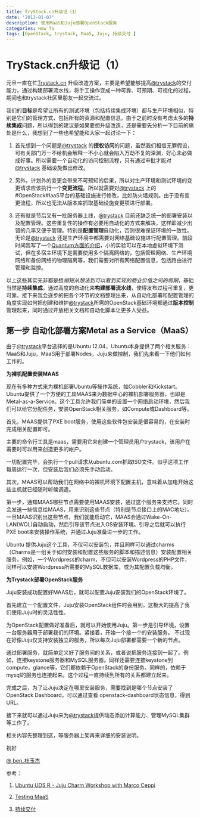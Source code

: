 ```yaml
---
title: TryStack.cn升级记（1）
date: '2013-01-07'
description: 使用MaaS和Juju部署OpenStack服务
categories: How To
tags: [OpenStack, trystack, MaaS, Juju, 持续交付 ]
---
```

# TryStack.cn升级记（1） #

元旦一直在忙[Trystack.cn](http://www.trystack.cn) 升级改造方案，主要是希望能够提高[@trystack](http://weibo.com/trystack)的交付能力，通过构建部署流水线，将手工操作变成一种可靠、可预期、可视化的过程，期间也和trystack社区里朋友一起交流过。

我们的**目标**是希望让所有的测试环境（包括持续集成环境）都与生产环境相似，特别是它们的管理方式，包括所有的资源和配置信息。由于之前时没有考虑太多的**持续集成**问题，所以得到的建议是如果要想升级改造，还是需要先分析一下目前的痛处是什么，我想到了一些也希望能和大家一起讨论一下：

1. 首先想到一个问题是[@trystack](http://weibo.com/trystack) 的**授权访问**的问题，虽然我们相信无罪假设，可有关部门万一不给机会解释一不小心就会陷入万劫不复的深渊，好心未必做成好事。所以需要一个自动化的访问控制流程，只有通过审批才能对[@trystack](http://weibo.com/trystack) 基础设施做出修改。
	
2. 另外，计划外的变更会带来不可预知的后果，所以对生产环境和测试环境的变更请求应该执行一个**变更流程**。所以就需要对[@trystack](http://weibo.com/trystack) 上的#OpenStack#IaaS平台的基础设施进行修改，比如防火墙规则。由于没有变更流程，所以也无法从版本库抓取基础设施变更项进行部署。

3. 还有就是节后又有一批服务器上线，[@trystack](http://weibo.com/trystack) 目前还缺乏统一的部署安装以及配置管理。这些重复性的操作有必要用自动化的方式来解决，这样即减少出错的几率又便于管理。特别是**配置管理**自动化，否则很难保证环境的一致性。无论是[@trystack](weibo.com/trystack) 还是生产环境中都需要对网络基础设施进行配置管理。前段时间我写了一个[Quantum方面的介绍](http://www.tektalk.org/2012/12/23/19893/)，小的实验可以在本地虚拟环境下测试，但在多宿主环境下是需要使用多个隔离网络的，包括管理网络、生产环境网络和备份网络的物理隔离等，我们需要对所有网络配置信息，包括路由进行管理和监控。

以上这些其实无非都是想*缩短从想法到可以看到实现的商业价值之间的周期*，基础当然是**持续集成**。通过高度的自动化来**构建部署流水线**，使得发布过程可重复，更可靠。接下来我会逐步的把各个环节的文档整理出来，从自动化部署和配置管理的角度实现如何把创建和维护[@trystack](webibo.com/trystack)所需的OpenStack基础环境都通过**版本控制**管理起来，同时通过开放相关文档和自动化脚本让更多人受益。
	
## 第一步 自动化部署方案Metal as a Service（MaaS） ##

由于[@trystack](http://weibo.com/trystack)平台选择的是Ubuntu 12.04，Ubuntu本身提供了两个相关服务：MaaS和Juju，MaaS用于部署Nodes，Juju来做控制，我们先来看一下他们如何工作的。

**为裸机配置安装MAAS**

现在有多种方式来为裸机部署Ubuntu等操作系统，如Cobbler和Kickstart。Ubuntu提供了一个方便的工具MAAS来为数据中心的裸机部署服务器，也即是Metal-as-a-Service。这个工具允许我们简单的设置一个网络启动环境，然后我们可以给它分配任务，安装OpenStack相关服务，如Compute或Dashboard等。

首先，MAAS提供了PXE boot服务，使用这些软件包安装是很容易的，在安装时完成相关配置即可。

主要的命令行工具是maas，需要用它来创建一个管理员用户trystack，该用户在需要时可以用来创造更多的帐户。

一切配置完毕，会执行一个pull请求从ubuntu.com抓取ISO文件。似乎这项工作每周运行一次，但安装后我们必须先手动启动。

其次，MAAS可以帮助我们在网络中的裸机环境下配置主机，意味着从加电开始这些主机就已经随时听候调遣。

第一步，通知MAAS哪些节点需要使用MAAS安装，通过这个服务来支持它。同时会发送一些信息给MAAS，用来识别这些节点（特别是节点接口上的MAC地址）。一旦MAAS识别出这些节点，我们就能启动它，MAAS会通过Wake-On-LAN(WOL)自动启动，然后引导该节点进入OS安装环境。引导之后就可以执行PXE boot来安装操作系统，并通过Juju准备进一步的工作。


Ubuntu 提供Juju这个工具，不仅可以安装包，并且同样可以通过charms（Charms是一组关于如何安装和配置这些服务的脚本和描述信息）安装配置相关服务。例如，一个Wordpress的charm，不但可以安装Wordpress的PHP文件，同样可以安装Wordpress所需要的MySQL数据库，或为其配置负载均衡。

**为Trystack部署OpenStack服务**

Juju安装成功配置好MAAS后，就可以配置Juju安装我们的OpenStack环境了。

首先建立一个配置文件，Juju安装OpenStack组件时会用到，这极大的提高了我们使用Juju时的灵活性性。

为OpenStack配置做好准备后，就可以开始使用Juju。第一步是引导环境，设置一台服务器用于部署我们的环境。紧接着，开始一个接一个的安装服务。 不过现在好像Juju仅支持安装独立的服务，所以每次Juju部署都需要一个新的节点。

通过部署服务，就简单定义好了服务间的关系，或者说把服务连接到一起了。例如，连接keystone服务器和MySQL服务器。同样还需要连接keystone到compute，glance等，它们都依赖于OpenStack的身份服务。同样的，依赖于mysql的服务也连接起来。这个过程一直持续到所有的关系都建立起来。

完成之后，为了让Juju决定在哪里安装服务，需要找到是哪个节点安装了OpenStack Dashboard，可以通过查看 openstack-dashboard状态信息，得到URL。

接下来就可以通过Juju来为[@trystack](http://weibo.com/trystack)提供动态添加计算能力、管理MySQL集群等工作了。

相关内容先整理到这，等服务器上架再来详细的安装说明。

祝好

[@ ben_杜玉杰](http://weibo.com/u/1716287123)

参考：

1. [Ubuntu UDS R - Juju Charm Workshop with Marco Ceppi ](https://www.youtube.com/watch?v=9rswMgglc_o)

2. [Testing MaaS](https://wiki.edubuntu.org/SecurityTeam/TestingMAAS)

3. [持续交付](http://www.continuousdelivery.info/)
